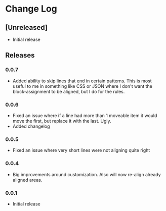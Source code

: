 # Change Log

## [Unreleased]
- Initial release

## Releases

### 0.0.7
* Added ability to skip lines that end in certain patterns. This is most useful to me in something like CSS or JSON where I don't want the block-assignment to be aligned, but 
I do for the rules.

### 0.0.6
* Fixed an issue where if a line had more than 1 moveable item it would move the first, but replace it with the last. Ugly.
* Added changelog

### 0.0.5
* Fixed an issue where very short lines were not aligning quite right

### 0.0.4
* Big improvements around customization. Also will now re-align already aligned areas.

### 0.0.1
* Initial release